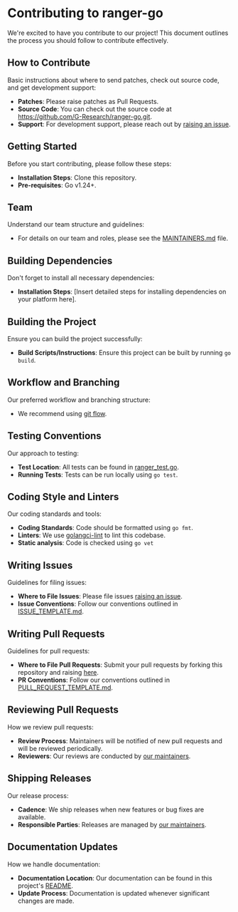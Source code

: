 # Contributing to ranger-go

We're excited to have you contribute to our project! This document outlines the process you should follow to contribute effectively.

## How to Contribute

Basic instructions about where to send patches, check out source code, and get development support:

- **Patches**: Please raise patches as Pull Requests.
- **Source Code**: You can check out the source code at https://github.com/G-Research/ranger-go.git.
- **Support**: For development support, please reach out by [raising an issue](https://github.com/G-Research/ranger-go/issues).

## Getting Started

Before you start contributing, please follow these steps:

- **Installation Steps**: Clone this repository.
- **Pre-requisites**: Go v1.24+.

## Team

Understand our team structure and guidelines:

- For details on our team and roles, please see the [MAINTAINERS.md](MAINTAINERS.md) file.

## Building Dependencies

Don't forget to install all necessary dependencies:

- **Installation Steps**: [Insert detailed steps for installing dependencies on your platform here].

## Building the Project

Ensure you can build the project successfully:

- **Build Scripts/Instructions**: Ensure this project can be built by running `go build`.

## Workflow and Branching

Our preferred workflow and branching structure:

- We recommend using [git flow](https://nvie.com/posts/a-successful-git-branching-model/).

## Testing Conventions

Our approach to testing:

- **Test Location**: All tests can be found in [ranger_test.go](ranger_test.go).
- **Running Tests**: Tests can be run locally using `go test`.

## Coding Style and Linters

Our coding standards and tools:

- **Coding Standards**: Code should be formatted using `go fmt`.
- **Linters**: We use [golangci-lint](https://github.com/golangci/golangci-lint) to lint this codebase.
- **Static analysis**: Code is checked using `go vet`

## Writing Issues

Guidelines for filing issues:

- **Where to File Issues**: Please file issues [raising an issue](https://github.com/G-Research/ranger-go/issues).
- **Issue Conventions**: Follow our conventions outlined in [ISSUE_TEMPLATE.md](ISSUE_TEMPLATE.md).

## Writing Pull Requests

Guidelines for pull requests:

- **Where to File Pull Requests**: Submit your pull requests by forking this repository and raising [here](https://github.com/G-Research/ranger-go/compare).
- **PR Conventions**: Follow our conventions outlined in [PULL_REQUEST_TEMPLATE.md](PULL_REQUEST_TEMPLATE.md).

## Reviewing Pull Requests

How we review pull requests:

- **Review Process**: Maintainers will be notified of new pull requests and will be reviewed periodically.
- **Reviewers**: Our reviews are conducted by [our maintainers](MAINTAINERS.md).

## Shipping Releases

Our release process:

- **Cadence**: We ship releases when new features or bug fixes are available.
- **Responsible Parties**: Releases are managed by [our maintainers](MAINTAINERS.md).

## Documentation Updates

How we handle documentation:

- **Documentation Location**: Our documentation can be found in this project's [README](README.md).
- **Update Process**: Documentation is updated whenever significant changes are made.

